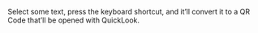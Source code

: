 Select some text, press the keyboard shortcut, and it’ll convert it to a QR Code that’ll be opened with QuickLook.
